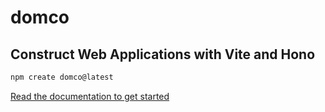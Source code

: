 # domco

## Construct Web Applications with Vite and Hono

```bash
npm create domco@latest
```

[Read the documentation to get started](https://domco.robino.dev)

